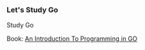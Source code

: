 ### Let's Study Go

Study Go

Book: [An Introduction To Programming in GO](https://www.golang-book.com)